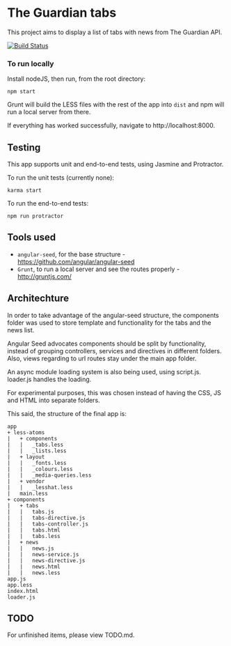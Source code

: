 # The Guardian tabs

This project aims to display a list of tabs with news from The Guardian API.

[![Build Status](https://travis-ci.org/claudiamatosa/theguardian-tabs.svg?branch=master)](https://travis-ci.org/claudiamatosa/theguardian-tabs)

### To run locally

Install nodeJS, then run, from the root directory:

    npm start

Grunt will build the LESS files with the rest of the app into `dist` and npm will run a local
server from there.

If everything has worked successfully, navigate to http://localhost:8000.

## Testing

This app supports unit and end-to-end tests, using Jasmine and Protractor.

To run the unit tests (currently none):

    karma start
    
To run the end-to-end tests:
    
    npm run protractor

## Tools used

- `angular-seed`, for the base structure - https://github.com/angular/angular-seed
- `Grunt`, to run a local server and see the routes properly - http://gruntjs.com/

## Architechture

In order to take advantage of the angular-seed structure, the components folder
was used to store template and functionality for the tabs and the news list.

Angular Seed advocates components should be split by functionality, instead of grouping
controllers, services and directives in different folders. Also, views regarding
to url routes stay under the main app folder.

An async module loading system is also being used, using script.js. loader.js handles the
loading.

For experimental purposes, this was chosen instead of having the CSS, JS and HTML into
separate folders.

This said, the structure of the final app is:

    app
    + less-atoms
    |   + components
    |   |   _tabs.less
    |   |   _lists.less
    |   + layout
    |   |   _fonts.less
    |   |   _colours.less
    |   |   _media-queries.less
    |   + vendor
    |   |   _lesshat.less
    |   main.less
    + components
    |   + tabs
    |   |   tabs.js
    |   |   tabs-directive.js
    |   |   tabs-controller.js
    |   |   tabs.html
    |   |   tabs.less
    |   + news
    |   |   news.js
    |   |   news-service.js
    |   |   news-directive.js
    |   |   news.html
    |   |   news.less
    app.js
    app.less
    index.html
    loader.js


## TODO

For unfinished items, please view TODO.md.

